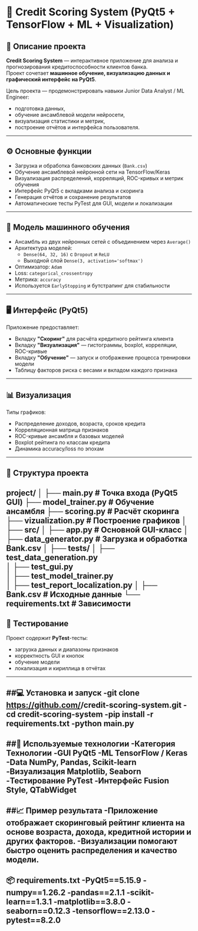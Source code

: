 # 🏦 Credit Scoring System (PyQt5 + TensorFlow + ML + Visualization)

## 📘 Описание проекта
**Credit Scoring System** — интерактивное приложение для анализа и прогнозирования кредитоспособности клиентов банка.  
Проект сочетает **машинное обучение, визуализацию данных и графический интерфейс на PyQt5**.

Цель проекта — продемонстрировать навыки Junior Data Analyst / ML Engineer:
- подготовка данных,
- обучение ансамблевой модели нейросети,
- визуализация статистики и метрик,
- построение отчётов и интерфейса пользователя.

---

## ⚙️ Основные функции
- Загрузка и обработка банковских данных (`Bank.csv`)  
- Обучение ансамблевой нейронной сети на TensorFlow/Keras  
- Визуализация распределений, корреляций, ROC-кривых и метрик обучения  
- Интерфейс PyQt5 с вкладками анализа и скоринга  
- Генерация отчётов и сохранение результатов  
- Автоматические тесты PyTest для GUI, модели и локализации  

---

## 🧠 Модель машинного обучения
- Ансамбль из двух нейронных сетей с объединением через `Average()`
- Архитектура моделей:
  - `Dense(64, 32, 16)` с `Dropout` и `ReLU`
  - Выходной слой `Dense(3, activation='softmax')`
- Оптимизатор: `Adam`
- Loss: `categorical_crossentropy`
- Метрика: `accuracy`
- Используется `EarlyStopping` и бутстрапинг для стабильности

---

## 🖥️ Интерфейс (PyQt5)
Приложение предоставляет:
- Вкладку **"Скоринг"** для расчёта кредитного рейтинга клиента  
- Вкладку **"Визуализация"** — гистограммы, boxplot, корреляции, ROC-кривые  
- Вкладку **"Обучение"** — запуск и отображение процесса тренировки модели  
- Таблицу факторов риска с весами и вкладом каждого признака

---

## 📊 Визуализация
Типы графиков:
- Распределение доходов, возраста, сроков кредита  
- Корреляционная матрица признаков  
- ROC-кривые ансамбля и базовых моделей  
- Boxplot рейтинга по классам кредита  
- Динамика accuracy/loss по эпохам  

---

## 🧩 Структура проекта
project/
│
├── main.py                         # Точка входа (PyQt5 GUI)
├── model_trainer.py                # Обучение ансамбля
├── scoring.py                      # Расчёт скоринга
├── vizualization.py                # Построение графиков
│
├── src/
│   ├── app.py                      # Основной GUI-класс
│   ├── data_generator.py           # Загрузка и обработка Bank.csv
│
├── tests/
│   ├── test_data_generation.py     
│   ├── test_gui.py                 
│   ├── test_model_trainer.py       
│   ├── test_report_localization.py 
│
├── Bank.csv                        # Исходные данные
└── requirements.txt                # Зависимости
---
## 🧪 Тестирование
Проект содержит **PyTest**-тесты:
- загрузка данных и диапазоны признаков  
- корректность GUI и кнопок  
- обучение модели  
- локализация и кириллица в отчётах
---
##💻 Установка и запуск
-git clone https://github.com/<yourusername>/credit-scoring-system.git
-cd credit-scoring-system
-pip install -r requirements.txt
-python main.py
---
##🧰 Используемые технологии
-Категория	Технологии
-GUI	PyQt5
-ML	TensorFlow / Keras
-Data	NumPy, Pandas, Scikit-learn
-Визуализация	Matplotlib, Seaborn
-Тестирование	PyTest
-Интерфейс	Fusion Style, QTabWidget
---
##📈 Пример результата
-Приложение отображает скоринговый рейтинг клиента на основе возраста, дохода, кредитной истории и других факторов.
-Визуализации помогают быстро оценить распределения и качество модели.
---
📦 requirements.txt
-PyQt5==5.15.9
-numpy==1.26.2
-pandas==2.1.1
-scikit-learn==1.3.1
-matplotlib==3.8.0
-seaborn==0.12.3
-tensorflow==2.13.0
-pytest==8.2.0
---
